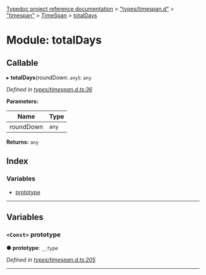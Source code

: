 [Typedoc project reference documentation](../README.md) > ["types/timespan.d"](../modules/_types_timespan_d_.md) > ["timespan"](../modules/_types_timespan_d_._timespan_.md) > [TimeSpan](../classes/_types_timespan_d_._timespan_.timespan.md) > [totalDays](../modules/_types_timespan_d_._timespan_.timespan.totaldays.md)

# Module: totalDays

## Callable
▸ **totalDays**(roundDown: *`any`*): `any`

*Defined in [types/timespan.d.ts:36](https://github.com/DocuWare/REST-Sample-TS/blob/22cf36b/src/types/timespan.d.ts#L36)*

**Parameters:**

| Name | Type |
| ------ | ------ |
| roundDown | `any` |

**Returns:** `any`

## Index

### Variables

* [prototype](_types_timespan_d_._timespan_.timespan.totaldays.md#prototype)

---

## Variables

<a id="prototype"></a>

### `<Const>` prototype

**● prototype**: *`__type`*

*Defined in [types/timespan.d.ts:205](https://github.com/DocuWare/REST-Sample-TS/blob/22cf36b/src/types/timespan.d.ts#L205)*

___

